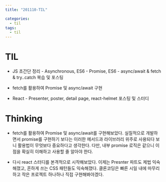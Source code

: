 ```yaml
---
title: "201110-TIL"

categories:
  - til
tags:
  - til
---
```


# TIL
 - JS 초간단 정리 - Asynchronous, ES6 - Promise, ES6 - async/await & fetch & try..catch 복습 및 포스팅

 - fetch를 활용하여 Promise 및 async/await 구현

 - React - Presenter, poster, detail page, react-helmet 포스팅 및 스터디

 

# Thinking
 - fetch를 활용하여 Promise 및 async/await를 구현해보았다. 실질적으로 개발하면서 promise를 구현하기 보다는 이러한 메서드과 라이브러리 위주로 사용되다 보니 활용법이 무엇보다 중요하다고 생각한다. 다만, 내부 promise 로직은 같으니 이점을 확실히 이해하고 사용할 줄 알아야 한다.

 - 다시 react 스터디를 본격적으로 시작해보았다. 이제는 Presnter 파트도 제법 익숙해졌고, 흔하게 쓰는 CSS 패턴들도 익숙해졌다. 클론코딩은 빠른 시일 내에 마무리하고 작은 프로젝트 하나하나 직접 구현해봐야겠다.